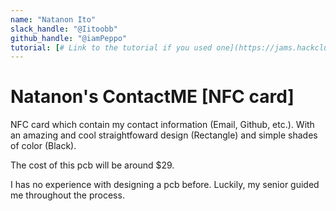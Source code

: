 ```yaml
---
name: "Natanon Ito"
slack_handle: "@Iitoobb"
github_handle: "@iamPeppo"
tutorial: [# Link to the tutorial if you used one](https://jams.hackclub.com/jam/hacker-card)
---
```


# Natanon's ContactME [NFC card]

NFC card which contain my contact information (Email, Github, etc.).
With an amazing and cool straightfoward design (Rectangle) and simple shades of color (Black).

The cost of this pcb will be around $29.

I has no experience with designing a pcb before. Luckily, my senior guided me throughout the process. 
